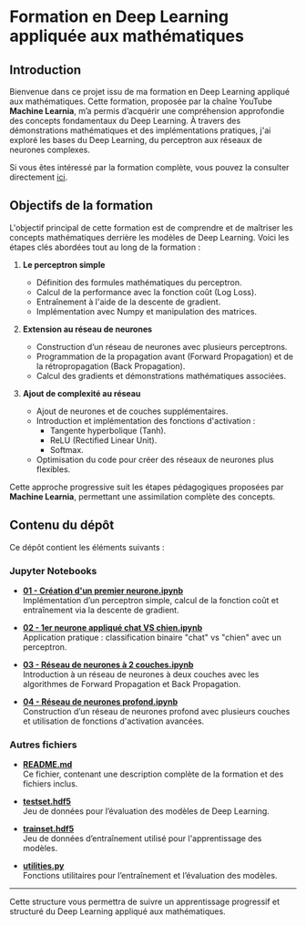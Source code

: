 # Formation en Deep Learning appliquée aux mathématiques

## Introduction

Bienvenue dans ce projet issu de ma formation en Deep Learning appliqué aux mathématiques. Cette formation, proposée par la chaîne YouTube **Machine Learnia**, m’a permis d’acquérir une compréhension approfondie des concepts fondamentaux du Deep Learning. À travers des démonstrations mathématiques et des implémentations pratiques, j'ai exploré les bases du Deep Learning, du perceptron aux réseaux de neurones complexes.

Si vous êtes intéressé par la formation complète, vous pouvez la consulter directement [ici](https://www.youtube.com/watch?v=XUFLq6dKQok&list=PLO_fdPEVlfKoanjvTJbIbd9V5d9Pzp8Rw).

## Objectifs de la formation

L'objectif principal de cette formation est de comprendre et de maîtriser les concepts mathématiques derrière les modèles de Deep Learning. Voici les étapes clés abordées tout au long de la formation :

1. **Le perceptron simple**  
   - Définition des formules mathématiques du perceptron.
   - Calcul de la performance avec la fonction coût (Log Loss).
   - Entraînement à l'aide de la descente de gradient.
   - Implémentation avec Numpy et manipulation des matrices.

2. **Extension au réseau de neurones**  
   - Construction d’un réseau de neurones avec plusieurs perceptrons.
   - Programmation de la propagation avant (Forward Propagation) et de la rétropropagation (Back Propagation).
   - Calcul des gradients et démonstrations mathématiques associées.

3. **Ajout de complexité au réseau**  
   - Ajout de neurones et de couches supplémentaires.
   - Introduction et implémentation des fonctions d'activation :
     - Tangente hyperbolique (Tanh).
     - ReLU (Rectified Linear Unit).
     - Softmax.
   - Optimisation du code pour créer des réseaux de neurones plus flexibles.

Cette approche progressive suit les étapes pédagogiques proposées par **Machine Learnia**, permettant une assimilation complète des concepts.

## Contenu du dépôt

Ce dépôt contient les éléments suivants :

### Jupyter Notebooks

- **[01 - Création d'un premier neurone.ipynb](./01%20-%20Création%20d'un%201er%20neurone.ipynb)**  
  Implémentation d’un perceptron simple, calcul de la fonction coût et entraînement via la descente de gradient.

- **[02 - 1er neurone appliqué chat VS chien.ipynb](./02%20-%201er%20neurone%20appliqué%20chat%20VS%20chien.ipynb)**  
  Application pratique : classification binaire "chat" vs "chien" avec un perceptron.

- **[03 - Réseau de neurones à 2 couches.ipynb](./03%20-%20Réseau%20de%20neurones%20à%202%20couches.ipynb)**  
  Introduction à un réseau de neurones à deux couches avec les algorithmes de Forward Propagation et Back Propagation.

- **[04 - Réseau de neurones profond.ipynb](./04%20-%20Réseau%20de%20neurones%20profond.ipynb)**  
  Construction d’un réseau de neurones profond avec plusieurs couches et utilisation de fonctions d'activation avancées.

### Autres fichiers

- **[README.md](./README.md)**  
  Ce fichier, contenant une description complète de la formation et des fichiers inclus.

- **[testset.hdf5](./testset.hdf5)**  
  Jeu de données pour l’évaluation des modèles de Deep Learning.

- **[trainset.hdf5](./trainset.hdf5)**  
  Jeu de données d’entraînement utilisé pour l'apprentissage des modèles.

- **[utilities.py](./utilities.py)**  
  Fonctions utilitaires pour l’entraînement et l’évaluation des modèles.

---

Cette structure vous permettra de suivre un apprentissage progressif et structuré du Deep Learning appliqué aux mathématiques.

